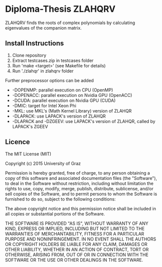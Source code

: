 # Diploma-Thesis ZLAHQRV
ZLAHQRV finds the roots of complex polynomials by calculating eigenvalues of the companion matrix.

## Install Instructions
1. Clone repository
2. Extract testcases.zip in testcases folder
3. Run 'make &lt;target&gt;'  (see Makefile for details)
4. Run './zlahqr' in zlahqrv folder

Further preprocessor options can be added
* -DOPENMP: parallel execution on CPU (OpenMP)
* -DOPENACC: parallel execution on Nvidia GPU (OpenACC)
* -DCUDA: parallel execution on Nvidia GPU (CUDA)
* -DMIC: target for Intel Xeon Phi
* -MKL: use MKL's (Math Kernel Library) version of ZLAHQR
* -DLAPACK: use LAPACK's version of ZLAHQR
* -DLAPACK and -DZGEEV: use LAPACK's version of ZLAHQR, called by LAPACK's ZGEEV

## Licence

The MIT License (MIT)

Copyright (c) 2015 University of Graz

Permission is hereby granted, free of charge, to any person obtaining a copy
of this software and associated documentation files (the "Software"), to deal
in the Software without restriction, including without limitation the rights
to use, copy, modify, merge, publish, distribute, sublicense, and/or sell
copies of the Software, and to permit persons to whom the Software is
furnished to do so, subject to the following conditions:

The above copyright notice and this permission notice shall be included in
all copies or substantial portions of the Software.

THE SOFTWARE IS PROVIDED "AS IS", WITHOUT WARRANTY OF ANY KIND, EXPRESS OR
IMPLIED, INCLUDING BUT NOT LIMITED TO THE WARRANTIES OF MERCHANTABILITY,
FITNESS FOR A PARTICULAR PURPOSE AND NONINFRINGEMENT. IN NO EVENT SHALL THE
AUTHORS OR COPYRIGHT HOLDERS BE LIABLE FOR ANY CLAIM, DAMAGES OR OTHER
LIABILITY, WHETHER IN AN ACTION OF CONTRACT, TORT OR OTHERWISE, ARISING FROM,
OUT OF OR IN CONNECTION WITH THE SOFTWARE OR THE USE OR OTHER DEALINGS IN
THE SOFTWARE.
